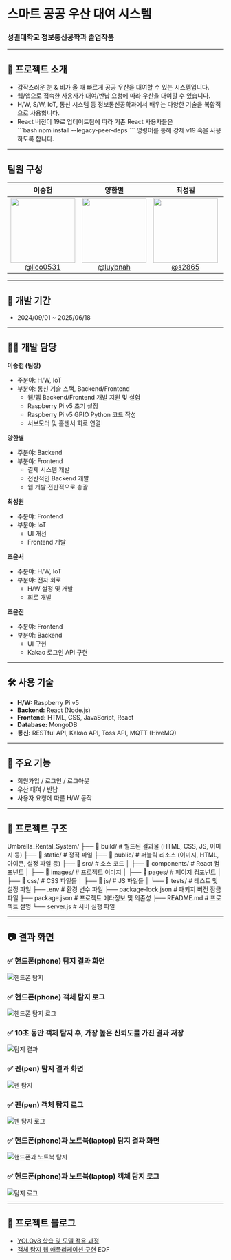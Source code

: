# 스마트 공공 우산 대여 시스템
### 성결대학교 정보통신공학과 졸업작품

---

## 📌 프로젝트 소개
- 갑작스러운 눈 & 비가 올 때 빠르게 공공 우산을 대여할 수 있는 시스템입니다.
- 웹/앱으로 접속한 사용자가 대여/반납 요청에 따라 우산을 대여할 수 있습니다.
- H/W, S/W, IoT, 통신 시스템 등 정보통신공학과에서 배우는 다양한 기술을 복합적으로 사용합니다.
- React 버전이 19로 업데이트됨에 따라 기존 React 사용자들은  
  \`\`\`bash
  npm install --legacy-peer-deps
  \`\`\`
  명령어를 통해 강제 v19 훅을 사용하도록 합니다.

---

## 팀원 구성

<div align="center">

| **이승헌** | **양한별** | **최성원** | **조윤서** | **조윤진** |
| :------: | :------: | :------: | :------: | :------: |
| [<img src="https://avatars.githubusercontent.com/lico0531" height=150 width=150><br/>@lico0531](https://github.com/lico0531) | [<img src="https://avatars.githubusercontent.com/luybnah" height=150 width=150><br/>@luybnah](https://github.com/luybnah) | [<img src="https://avatars.githubusercontent.com/s2865" height=150 width=150><br/>@s2865](https://github.com/s2865) | [<img src="https://avatars.githubusercontent.com/yunseo0227" height=150 width=150><br/>@yunseo0227](https://github.com/yunseo0227) | [<img src="https://avatars.githubusercontent.com/joyunjinis" height=150 width=150><br/>@joyunjinis](https://github.com/joyunjinis) |
</div>

---

## 📅 개발 기간
- 2024/09/01 ~ 2025/06/18

---

## 👨‍💻 개발 담당

**이승헌 (팀장)**  
- 주분야: H/W, IoT  
- 부분야: 통신 기술 스택, Backend/Frontend  
  - 웹/앱 Backend/Frontend 개발 지원 및 실험  
  - Raspberry Pi v5 초기 설정  
  - Raspberry Pi v5 GPIO Python 코드 작성  
  - 서보모터 및 홀센서 회로 연결  

**양한별**  
- 주분야: Backend  
- 부분야: Frontend  
  - 결제 시스템 개발
  - 전반적인 Backend 개발
  - 웹 개발 전반적으로 총괄
    
**최성원**  
- 주분야: Frontend  
- 부분야: IoT  
  - UI 개선
  - Frontend 개발

**조윤서**  
- 주분야: H/W, IoT  
- 부분야: 전자 회로  
  - H/W 설정 및 개발
  - 회로 개발

**조윤진**  
- 주분야: Frontend  
- 부분야: Backend  
  - UI 구현  
  - Kakao 로그인 API 구현  

---

## 🛠️ 사용 기술
- **H/W:** Raspberry Pi v5  
- **Backend:** React (Node.js)  
- **Frontend:** HTML, CSS, JavaScript, React  
- **Database:** MongoDB  
- **통신:** RESTful API, Kakao API, Toss API, MQTT (HiveMQ)  

---

## 🎯 주요 기능
- 회원가입 / 로그인 / 로그아웃  
- 우산 대여 / 반납  
- 사용자 요청에 따른 H/W 동작  

---

## 📂 프로젝트 구조

Umbrella_Rental_System/
├── 📂 build/                # 빌드된 결과물 (HTML, CSS, JS, 이미지 등)
├── 📂 static/               # 정적 파일
├── 📂 public/               # 퍼블릭 리소스 (이미지, HTML, 아이콘, 설정 파일 등)
├── 📂 src/                  # 소스 코드
│   ├── 📂 components/       # React 컴포넌트
│   ├── 📂 images/           # 프로젝트 이미지
│   ├── 📂 pages/            # 페이지 컴포넌트
│   ├── 📂 css/              # CSS 파일들
│   ├── 📂 js/               # JS 파일들
│   └── 📂 tests/            # 테스트 및 설정 파일
├── .env                     # 환경 변수 파일
├── package-lock.json        # 패키지 버전 잠금 파일
├── package.json             # 프로젝트 메타정보 및 의존성
├── README.md                # 프로젝트 설명
└── server.js                # 서버 실행 파일


---

## 📷 결과 화면
### ✅ 핸드폰(phone) 탐지 결과 화면  
![핸드폰 탐지](https://github.com/user-attachments/assets/a10e4540-7c80-4109-9bd8-6df4193f762b)

### ✅ 핸드폰(phone) 객체 탐지 로그  
![핸드폰 탐지 로그](https://github.com/user-attachments/assets/d8564a10-7ed5-410f-af4f-d537089ac659)

### ✅ 10초 동안 객체 탐지 후, 가장 높은 신뢰도를 가진 결과 저장  
![탐지 결과](https://github.com/user-attachments/assets/452a4f4a-bd6d-426d-9033-7a55f4fbc231)

### ✅ 펜(pen) 탐지 결과 화면  
![펜 탐지](https://github.com/user-attachments/assets/26137140-7b4e-415b-ba70-4c8904d34cbf)

### ✅ 펜(pen) 객체 탐지 로그  
![펜 탐지 로그](https://github.com/user-attachments/assets/917782fc-dc88-401a-b4d6-66261be416ea)

### ✅ 핸드폰(phone)과 노트북(laptop) 탐지 결과 화면  
![핸드폰과 노트북 탐지](https://github.com/user-attachments/assets/e54f2610-014a-4746-916d-0e18a3fe8e0f)

### ✅ 핸드폰(phone)과 노트북(laptop) 객체 탐지 로그  
![탐지 로그](https://github.com/user-attachments/assets/d4aa791b-7b8c-4786-9c3f-2222a8982b28)

---

## 🔗 프로젝트 블로그
- [YOLOv8 학습 및 모델 적용 과정](https://djjin02.tistory.com/205)  
- [객체 탐지 웹 애플리케이션 구현](https://djjin02.tistory.com/207)
EOF
